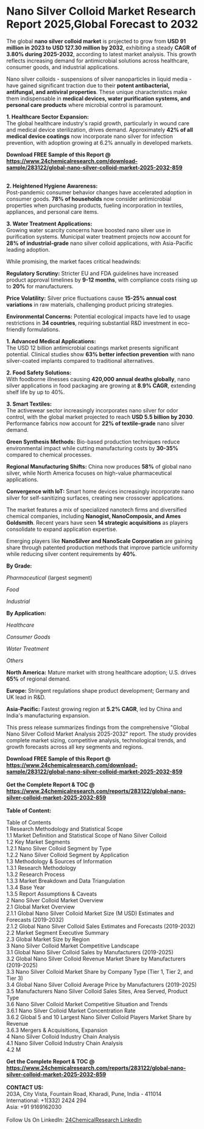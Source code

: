 <h1>Nano Silver Colloid Market Research Report 2025,Global Forecast to 2032</h1><p>The global <strong>nano silver colloid market</strong> is projected to grow from <strong>USD 91 million in 2023 to USD 127.30 million by 2032</strong>, exhibiting a steady <strong>CAGR of 3.80% during 2025-2032</strong>, according to latest market analysis. This growth reflects increasing demand for antimicrobial solutions across healthcare, consumer goods, and industrial applications.</p><p>Nano silver colloids - suspensions of silver nanoparticles in liquid media - have gained significant traction due to their <strong>potent antibacterial, antifungal, and antiviral properties</strong>. These unique characteristics make them indispensable in <strong>medical devices, water purification systems, and personal care products</strong> where microbial control is paramount.</p><p><strong>1. Healthcare Sector Expansion:</strong><br>
The global healthcare industry's rapid growth, particularly in wound care and medical device sterilization, drives demand. Approximately <strong>42% of all medical device coatings</strong> now incorporate nano silver for infection prevention, with adoption growing at 6.2% annually in developed markets.</p><div><b>Download FREE Sample of this Report @ 
            <a href="https://www.24chemicalresearch.com/download-sample/283122/global-nano-silver-colloid-market-2025-2032-859">
            https://www.24chemicalresearch.com/download-sample/283122/global-nano-silver-colloid-market-2025-2032-859</a></b></div><br><p><strong>2. Heightened Hygiene Awareness:</strong><br>
Post-pandemic consumer behavior changes have accelerated adoption in consumer goods. <strong>78% of households</strong> now consider antimicrobial properties when purchasing products, fueling incorporation in textiles, appliances, and personal care items.</p><p><strong>3. Water Treatment Applications:</strong><br>
Growing water scarcity concerns have boosted nano silver use in purification systems. Municipal water treatment projects now account for <strong>28% of industrial-grade</strong> nano silver colloid applications, with Asia-Pacific leading adoption.</p><p>While promising, the market faces critical headwinds:</p><p><strong>Regulatory Scrutiny:</strong> Stricter EU and FDA guidelines have increased product approval timelines by <strong>9-12 months</strong>, with compliance costs rising up to <strong>20%</strong> for manufacturers.</p><p><strong>Price Volatility:</strong> Silver price fluctuations cause <strong>15-25% annual cost variations</strong> in raw materials, challenging product pricing strategies.</p><p><strong>Environmental Concerns:</strong> Potential ecological impacts have led to usage restrictions in <strong>34 countries</strong>, requiring substantial R&amp;D investment in eco-friendly formulations.</p><p><strong>1. Advanced Medical Applications:</strong><br>
The USD 12 billion antimicrobial coatings market presents significant potential. Clinical studies show <strong>63% better infection prevention</strong> with nano silver-coated implants compared to traditional alternatives.</p><p><strong>2. Food Safety Solutions:</strong><br>
With foodborne illnesses causing <strong>420,000 annual deaths globally</strong>, nano silver applications in food packaging are growing at <strong>8.9% CAGR</strong>, extending shelf life by up to 40%.</p><p><strong>3. Smart Textiles:</strong><br>
The activewear sector increasingly incorporates nano silver for odor control, with the global market projected to reach <strong>USD 5.5 billion by 2030</strong>. Performance fabrics now account for <strong>22% of textile-grade</strong> nano silver demand.</p><p><strong>Green Synthesis Methods:</strong> Bio-based production techniques reduce environmental impact while cutting manufacturing costs by <strong>30-35%</strong> compared to chemical processes.</p><p><strong>Regional Manufacturing Shifts:</strong> China now produces <strong>58%</strong> of global nano silver, while North America focuses on high-value pharmaceutical applications.</p><p><strong>Convergence with IoT:</strong> Smart home devices increasingly incorporate nano silver for self-sanitizing surfaces, creating new crossover applications.</p><p>The market features a mix of specialized nanotech firms and diversified chemical companies, including <strong>Nanogist, NanoComposix, and Ames Goldsmith</strong>. Recent years have seen <strong>14 strategic acquisitions</strong> as players consolidate to expand application expertise.</p><p>Emerging players like <strong>NanoSilver and NanoScale Corporation</strong> are gaining share through patented production methods that improve particle uniformity while reducing silver content requirements by <strong>40%</strong>.</p><p><strong>By Grade:</strong></p><p><em>Pharmaceutical</em> (largest segment)</p><p><em>Food</em></p><p><em>Industrial</em></p><p><strong>By Application:</strong></p><p><em>Healthcare</em></p><p><em>Consumer Goods</em></p><p><em>Water Treatment</em></p><p><em>Others</em></p><p><strong>North America:</strong> Mature market with strong healthcare adoption; U.S. drives <strong>65%</strong> of regional demand.</p><p><strong>Europe:</strong> Stringent regulations shape product development; Germany and UK lead in R&amp;D.</p><p><strong>Asia-Pacific:</strong> Fastest growing region at <strong>5.2% CAGR</strong>, led by China and India's manufacturing expansion.</p><p>This press release summarizes findings from the comprehensive "Global Nano Silver Colloid Market Analysis 2025-2032" report. The study provides complete market sizing, competitive analysis, technological trends, and growth forecasts across all key segments and regions.</p><div><b>Download FREE Sample of this Report @ 
            <a href="https://www.24chemicalresearch.com/download-sample/283122/global-nano-silver-colloid-market-2025-2032-859">
            https://www.24chemicalresearch.com/download-sample/283122/global-nano-silver-colloid-market-2025-2032-859</a></b></div><br><div><b>Get the Complete Report & TOC @ 
            <a href="https://www.24chemicalresearch.com/reports/283122/global-nano-silver-colloid-market-2025-2032-859">
            https://www.24chemicalresearch.com/reports/283122/global-nano-silver-colloid-market-2025-2032-859</a></b></div><br>
            <b>Table of Content:</b><p>Table of Contents<br />
1 Research Methodology and Statistical Scope<br />
1.1 Market Definition and Statistical Scope of Nano Silver Colloid<br />
1.2 Key Market Segments<br />
1.2.1 Nano Silver Colloid Segment by Type<br />
1.2.2 Nano Silver Colloid Segment by Application<br />
1.3 Methodology & Sources of Information<br />
1.3.1 Research Methodology<br />
1.3.2 Research Process<br />
1.3.3 Market Breakdown and Data Triangulation<br />
1.3.4 Base Year<br />
1.3.5 Report Assumptions & Caveats<br />
2 Nano Silver Colloid Market Overview<br />
2.1 Global Market Overview<br />
2.1.1 Global Nano Silver Colloid Market Size (M USD) Estimates and Forecasts (2019-2032)<br />
2.1.2 Global Nano Silver Colloid Sales Estimates and Forecasts (2019-2032)<br />
2.2 Market Segment Executive Summary<br />
2.3 Global Market Size by Region<br />
3 Nano Silver Colloid Market Competitive Landscape<br />
3.1 Global Nano Silver Colloid Sales by Manufacturers (2019-2025)<br />
3.2 Global Nano Silver Colloid Revenue Market Share by Manufacturers (2019-2025)<br />
3.3 Nano Silver Colloid Market Share by Company Type (Tier 1, Tier 2, and Tier 3)<br />
3.4 Global Nano Silver Colloid Average Price by Manufacturers (2019-2025)<br />
3.5 Manufacturers Nano Silver Colloid Sales Sites, Area Served, Product Type<br />
3.6 Nano Silver Colloid Market Competitive Situation and Trends<br />
3.6.1 Nano Silver Colloid Market Concentration Rate<br />
3.6.2 Global 5 and 10 Largest Nano Silver Colloid Players Market Share by Revenue<br />
3.6.3 Mergers & Acquisitions, Expansion<br />
4 Nano Silver Colloid Industry Chain Analysis<br />
4.1 Nano Silver Colloid Industry Chain Analysis<br />
4.2 M</p><div><b>Get the Complete Report & TOC @ 
            <a href="https://www.24chemicalresearch.com/reports/283122/global-nano-silver-colloid-market-2025-2032-859">
            https://www.24chemicalresearch.com/reports/283122/global-nano-silver-colloid-market-2025-2032-859</a></b></div><br><b>CONTACT US:</b><br>
            203A, City Vista, Fountain Road, Kharadi, Pune, India - 411014<br>
            International: +1(332) 2424 294<br>
            Asia: +91 9169162030 <br><br>
            Follow Us On LinkedIn: <a href="https://www.linkedin.com/company/24chemicalresearch/">24ChemicalResearch LinkedIn</a>